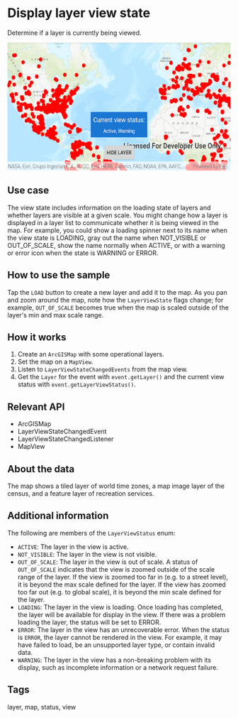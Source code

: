 # Display layer view state

Determine if a layer is currently being viewed.

![Image of display layer view state](display-layer-view-state.png)

## Use case

The view state includes information on the loading state of layers and whether layers are visible at a given scale. You might change how a layer is displayed in a layer list to communicate whether it is being viewed in the map. For example, you could show a loading spinner next to its name when the view state is LOADING, gray out the name when NOT_VISIBLE or OUT_OF_SCALE, show the name normally when ACTIVE, or with a warning or error icon when the state is WARNING or ERROR.

## How to use the sample

Tap the `LOAD` button to create a new layer and add it to the map. As you pan and zoom around the map, note how the `LayerViewState` flags change; for example, `OUT_OF_SCALE` becomes true when the map is scaled outside of the layer's min and max scale range.

## How it works

1. Create an `ArcGISMap` with some operational layers.
2. Set the map on a `MapView`.
3. Listen to `LayerViewStateChangedEvents` from the map view.
4. Get the `Layer` for the event with `event.getLayer()` and the current view status with `event.getLayerViewStatus()`.

## Relevant API

* ArcGISMap
* LayerViewStateChangedEvent
* LayerViewStateChangedListener
* MapView

## About the data

The map shows a tiled layer of world time zones, a map image layer of the census, and a feature layer of recreation services.

## Additional information

The following are members of the `LayerViewStatus` enum:

* `ACTIVE`: The layer in the view is active.
* `NOT_VISIBLE`: The layer in the view is not visible.
* `OUT_OF_SCALE`: The layer in the view is out of scale. A status of `OUT_OF_SCALE` indicates that the view is zoomed outside of the scale range of the layer. If the view is zoomed too far in (e.g. to a street level), it is beyond the max scale defined for the layer. If the view has zoomed too far out (e.g. to global scale), it is beyond the min scale defined for the layer.
* `LOADING`: The layer in the view is loading. Once loading has completed, the layer will be available for display in the view. If there was a problem loading the layer, the status will be set to ERROR.
* `ERROR`: The layer in the view has an unrecoverable error. When the status is `ERROR`, the layer cannot be rendered in the view. For example, it may have failed to load, be an unsupported layer type, or contain invalid data.
* `WARNING`: The layer in the view has a non-breaking problem with its display, such as incomplete information or a network request failure.

## Tags

layer, map, status, view

